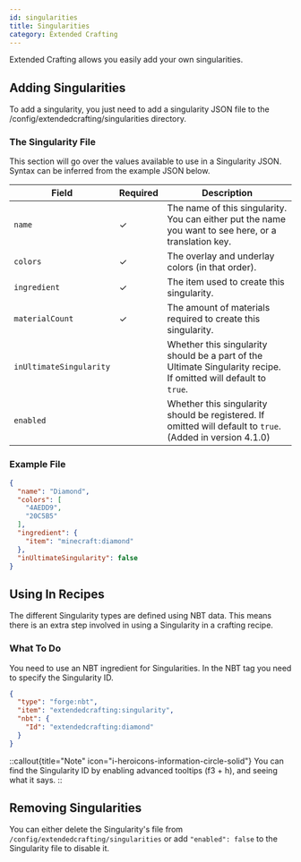 ```yaml
---
id: singularities
title: Singularities
category: Extended Crafting
---
```


Extended Crafting allows you easily add your own singularities.

## Adding Singularities

To add a singularity, you just need to add a singularity JSON file to the /config/extendedcrafting/singularities directory.

### The Singularity File

This section will go over the values available to use in a Singularity JSON. Syntax can be inferred from the example JSON below.

| Field                   | Required | Description                                                                                                      |
|-------------------------|----------|------------------------------------------------------------------------------------------------------------------|
| `name`                  | ✓        | The name of this singularity. You can either put the name you want to see here, or a translation key.            |
| `colors`                | ✓        | The overlay and underlay colors (in that order).                                                                 |
| `ingredient`            | ✓        | The item used to create this singularity.                                                                        |
| `materialCount`         | ✓        | The amount of materials required to create this singularity.                                                     |
| `inUltimateSingularity` |          | Whether this singularity should be a part of the Ultimate Singularity recipe. If omitted will default to `true`. |
| `enabled`               |          | Whether this singularity should be registered. If omitted will default to `true`. (Added in version 4.1.0)       |

### Example File

```json
{
  "name": "Diamond",
  "colors": [
    "4AEDD9",
    "20C5B5"
  ],
  "ingredient": {
    "item": "minecraft:diamond"
  },
  "inUltimateSingularity": false
}
```

## Using In Recipes

The different Singularity types are defined using NBT data. This means there is an extra step involved in using a Singularity in a crafting recipe.

### What To Do

You need to use an NBT ingredient for Singularities. In the NBT tag you need to specify the Singularity ID.

```json
{
  "type": "forge:nbt",
  "item": "extendedcrafting:singularity",
  "nbt": {
    "Id": "extendedcrafting:diamond"
  }
}
```

::callout{title="Note" icon="i-heroicons-information-circle-solid"}
You can find the Singularity ID by enabling advanced tooltips (f3 + h), and seeing what it says.
::

## Removing Singularities

You can either delete the Singularity's file from `/config/extendedcrafting/singularities` or add `"enabled": false` to the Singularity file to disable it.
